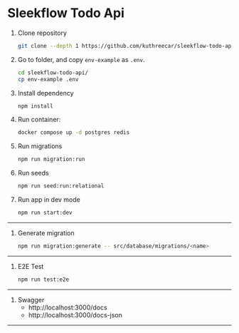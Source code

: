 # Sleekflow Todo Api

1. Clone repository 

   ```bash
   git clone --depth 1 https://github.com/kuthreecar/sleekflow-todo-api.git
   ```

1. Go to folder, and copy `env-example` as `.env`.

   ```bash
   cd sleekflow-todo-api/
   cp env-example .env
   ```

1. Install dependency

   ```bash
   npm install
   ```

1. Run container:

   ```bash
   docker compose up -d postgres redis
   ```

1. Run migrations

   ```bash
   npm run migration:run
   ```

1. Run seeds

   ```bash
   npm run seed:run:relational
   ```

1. Run app in dev mode

   ```bash
   npm run start:dev
   ```

---

1. Generate migration
   

   ```bash
   npm run migration:generate -- src/database/migrations/<name>
   ```

---

1. E2E Test
   ```bash
   npm run test:e2e
   ```
---

1. Swagger
   - http://localhost:3000/docs
   - http://localhost:3000/docs-json

---